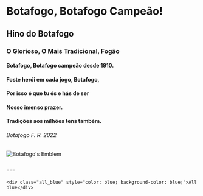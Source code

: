 # Botafogo, Botafogo Campeão!
## Hino do Botafogo
### O Glorioso, O Mais Tradicional, Fogão
#### Botafogo, Botafogo campeão desde 1910.
#### Foste herói em cada jogo, Botafogo,
#### Por isso é que tu és e hás de ser
#### Nosso imenso prazer.
#### Tradições aos milhões tens também.
###### Botafogo F. R. 2022
![Botafogo's Emblem](https://pbs.twimg.com/profile_images/1559199864252235778/pfpNxwlH_400x400.jpg)
### ---
```
<div class="all_blue" style="color: blue; background-color: blue;">All blue</div>
```
